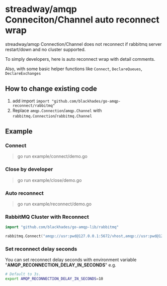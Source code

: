 # streadway/amqp Conneciton/Channel auto reconnect wrap
streadway/amqp Connection/Channel does not reconnect if rabbitmq server restart/down and no cluster supported.

To simply developers, here is auto reconnect wrap with detail comments.

Also, with some basic helper functions like `Connect`, `DeclareQueues`, `DeclareExchanges`


## How to change existing code
1. add import `import "github.com/blackhades/go-amqp-reconnect/rabbitmq"`
2. Replace `amqp.Connection`/`amqp.Channel` with `rabbitmq.Connection`/`rabbitmq.Channel`

## Example
### Connect
> go run example/connect/demo.go

### Close by developer
> go run example/close/demo.go


### Auto reconnect
> go run example/reconnect/demo.go

### RabbitMQ Cluster with Reconnect
```go
import "github.com/blackhades/go-amqp-lib/rabbitmq"

rabbitmq.Connect("amqp://usr:pwd@127.0.0.1:5672/vhost,amqp://usr:pwd@127.0.0.1:5673/vhost,amqp://usr:pwd@127.0.0.1:5674/vhost"})
```

### Set reconnect delay seconds

You can set reconnect delay seconds with environment variable "**AMQP_RECONNECTION_DELAY_IN_SECONDS**"
e.g. 
```sh
# Default to 3s.
export AMQP_RECONNECTION_DELAY_IN_SECONDS=10
```